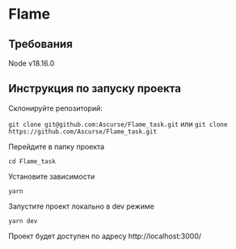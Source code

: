 # Flame

## Требования
Node v18.16.0

## Инструкция по запуску проекта

Склонируйте репозиторий:

`git clone git@github.com:Ascurse/Flame_task.git` или `git clone https://github.com/Ascurse/Flame_task.git`

Перейдите в папку проекта

`cd Flame_task`

Установите зависимости

`yarn`

Запустите проект локально в dev режиме

`yarn dev`

Проект будет доступен по адресу http://localhost:3000/
